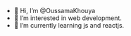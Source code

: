 - 👋 Hi, I’m @OussamaKhouya
- 👀 I’m interested in web development.
- 🌱 I’m currently learning js and reactjs.


<!---
OussamaKhouya/OussamaKhouya is a ✨ special ✨ repository because its `README.md` (this file) appears on your GitHub profile.
You can click the Preview link to take a look at your changes.
--->
